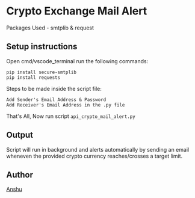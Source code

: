 # Crypto Exchange Mail Alert

Packages Used - smtplib & request

## Setup instructions

Open cmd/vscode_terminal run the following commands:
```
pip install secure-smtplib
pip install requests
```
Steps to be made inside the script file:
```
Add Sender's Email Address & Password
Add Receiver's Email Address in the .py file 
```
That's All, Now run script ```api_crypto_mail_alert.py``` 

## Output

Script will run in background and alerts automatically by sending an email wheneven the provided crypto currency reaches/crosses a target limit.

## Author

[Anshu](https://github.com/anshu189)
